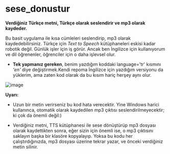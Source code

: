 # sese_donustur
**Verdiğiniz Türkçe metni, Türkçe olarak seslendirir ve mp3 olarak kaydeder.**

Bu basit uygulama ile kısa cümleleri seslendirip, mp3 olarak kaydedebilirsiniz. Türkçe için _Text to Speech_ kütüphaneleri eskisi kadar robotik değil. Günlük işler için iş görür. Ancak ben İngilizce için kullanıyorum ve dil öğrenenler, öğrenciler için o daha işlevsel olur. 
- **Tek yapmanız gereken**, benim yazdığım koddaki language='tr' kısmını *'en'* diye değiştirmek.Kendi repoma İngilizce için yazdığım versiyonu da yüklerim, ama zaten kod olarak da bu kısım hariç herşey aynı olur.

![image](https://user-images.githubusercontent.com/59505246/141120859-e6d67559-82a8-425f-b35b-41a7c1910620.png)


 **Uyarı:**
 - Uzun bir metin verirseniz bu kod hata verecektir. Yine Windows harici kullanınca, otomatik olarak kaydedilen mp3 çıktısı seslendirilmeyecektir; ki çok da önemli değil:)
 
 - Verdiğiniz metni, TTS kütüphanesi ile sese dönüştürüp mp3 dosyası olarak kaydettikten sonra, eğer sizin için önemli ise, o mp3 çıktısını saklayın başka bir klasöre kopyalayıp. Yoksa bu kodu her çalıştırdığınızda, mp3 dosyası üzerine tekrar yazar, ve önceki verdiğiniz metin silinir.
